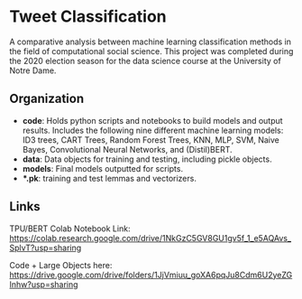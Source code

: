 # Tweet Classification
A comparative analysis between machine learning classification methods in
the field of computational social science. This project was completed during
the 2020 election season for the data science course at the University of
Notre Dame.

## Organization
* **code**: Holds python scripts and notebooks to build models and output results. Includes the following nine different machine learning models: ID3 trees, CART Trees, Random Forest Trees, KNN, MLP, SVM, Naive Bayes, Convolutional Neural Networks, and (Distil)BERT.
* **data**: Data objects for training and testing, including pickle objects.
* **models**: Final models outputted for scripts.
* **\*.pk**: training and test lemmas and vectorizers.

## Links
TPU/BERT Colab Notebook Link: https://colab.research.google.com/drive/1NkGzC5GV8GU1gv5f_1_e5AQAvs_SplvT?usp=sharing

Code + Large Objects here: https://drive.google.com/drive/folders/1JjVmiuu_goXA6pqJu8Cdm6U2yeZGInhw?usp=sharing

